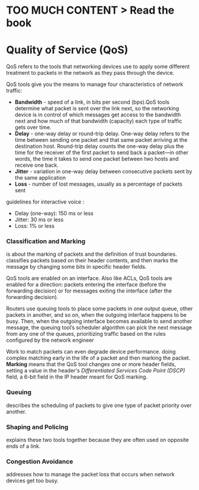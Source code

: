 # TOO MUCH CONTENT > Read the book
# Quality of Service (QoS)
QoS refers to the tools that networking devices use to apply some different treatment to packets in the network as they pass through the device.

 QoS tools give you the means to manage four characteristics of network traffic: 
* <b>Bandwidth</b> - speed of a link, in bits per second (bps).QoS tools determine what packet is sent over the link next, so the networking device is in control of which messages get access to the bandwidth next and how much of that bandwidth (capacity) each type of traffic gets over time.
* <b>Delay</b> - one-way delay or round-trip delay. One-way delay refers to the time between sending one packet and that same packet arriving at the destination host. Round-trip delay counts the one-way delay plus the time for the receiver of the first packet to send back a packet—in other words, the time it takes to send one packet between two hosts and receive one back. 
* <b>Jitter</b> - variation in one-way delay between consecutive packets sent by the same application
* <b>Loss</b> - number of lost messages, usually as a percentage of packets sent

guidelines for interactive voice : 
* Delay (one-way): 150 ms or less 
* Jitter: 30 ms or less
* Loss: 1% or less


### Classification and Marking
is about the marking of packets and the definition of trust boundaries. classifies packets based on their header contents, and then marks the message by changing some bits in specific header fields.

QoS tools are enabled on an interface. Also like ACLs, QoS tools are enabled for a direction: packets entering the interface (before the forwarding decision) or for messages exiting the interface (after the forwarding decision).

Routers use queuing tools to place some packets in one output queue, other packets in another, and so on, when the outgoing interface happens to be busy. Then, when the outgoing interface becomes available to send another message, the queuing tool’s scheduler algorithm can pick the next message from any one of the queues, prioritizing traffic based on the rules configured by
the network engineer

Work to match packets can even degrade device performance.  doing complex matching early in the life of a packet and then marking the packet. <b>Marking</b> means that the QoS tool changes one or more header fields, setting a value in the header's <i>Differentiated Services Code Point (DSCP)</i> field, a 6-bit field in the IP header meant for QoS marking.
### Queuing
describes the scheduling of packets to give one type of packet priority over another.
### Shaping and Policing
explains these two tools together because they are often used on opposite ends of a link.
### Congestion Avoidance
addresses how to manage the packet loss that occurs when network devices get too busy.